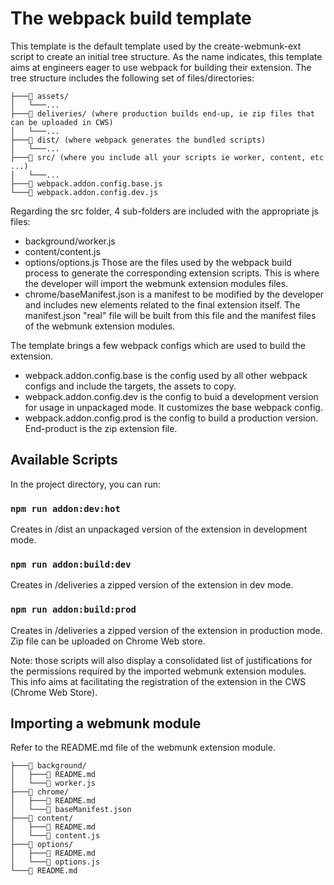 # The webpack build template

This template is the default template used by the create-webmunk-ext script to create an initial tree structure.
As the name indicates, this template aims at engineers eager to use webpack for building their extension.
The tree structure includes the following set of files/directories:
```
├───📁 assets/
│   └───...
├───📁 deliveries/ (where production builds end-up, ie zip files that can be uploaded in CWS) 
│   └───...
├───📁 dist/ (where webpack generates the bundled scripts)
│   └───...
├───📁 src/ (where you include all your scripts ie worker, content, etc ...)
│   └───...
├───📄 webpack.addon.config.base.js
└───📄 webpack.addon.config.dev.js
```

Regarding the src folder, 4 sub-folders are included with the appropriate js files:
- background/worker.js 
- content/content.js 
- options/options.js 
Those are the files used by the webpack build process to generate the corresponding extension scripts. This is where the developer will import the webmunk extension modules files. 
- chrome/baseManifest.json  is a manifest to be modified by the developer and includes new elements related to the final extension itself. The manifest.json "real" file will be built from this file and the manifest files of the webmunk extension modules. 

The template brings a few webpack configs which are used to build the extension.
- webpack.addon.config.base is the config used by all other webpack configs and include the targets, the assets to copy.
- webpack.addon.config.dev is the config to buid a development version for usage in unpackaged mode. It customizes the base webpack config. 
- webpack.addon.config.prod is the config to build a production version. End-product is the zip extension file. 

## Available Scripts

In the project directory, you can run: 

### `npm run addon:dev:hot`

Creates in /dist an unpackaged version of the extension in  development mode.

### `npm run addon:build:dev`

Creates in /deliveries a zipped version of the extension in dev mode.


### `npm run addon:build:prod`

Creates in /deliveries a zipped version of the extension in production mode.
Zip file can be uploaded on Chrome Web store.

Note: those scripts will also display a consolidated list of justifications for the permissions required by the imported webmunk extension modules. This info aims at facilitating the registration of the extension in the CWS (Chrome Web Store). 


## Importing a webmunk module
Refer to the README.md file of the webmunk extension module.

```
├───📁 background/
│   ├───📄 README.md
│   └───📄 worker.js
├───📁 chrome/
│   ├───📄 README.md
│   └───📄 baseManifest.json
├───📁 content/
│   ├───📄 README.md
│   └───📄 content.js
├───📁 options/
│   ├───📄 README.md
│   └───📄 options.js
└───📄 README.md
```